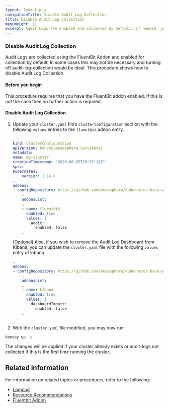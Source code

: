 ```yaml
---
layout: layout.pug
navigationTitle: Disable Audit Log Collection
title: Disable Audit Log Collection
menuWeight: 11
excerpt: Audit Logs are enabled and collected by default. If needed, you can disable Audit Log Collection.
---
```


### Disable Audit Log Collection

Audit Logs are collected using the FluentBit Addon and enabled for collection by default. In some cases this may not be necessary and turning off audit-log-collection would be ideal. This procedure shows how to disable Audit Log Collection.

#### Before you begin

This procedure requires that you have the FluentBit addon enabled. If this is not the case then no further action is required.

#### Disable Audit Log Collection

1.  Update your `cluster.yaml` file’s `ClusterConfiguration` section with the following `values` entries to the `fluentbit` addon entry.

    ```yaml
    ---
    kind: ClusterConfiguration
    apiVersion: konvoy.mesosphere.io/v1beta1
    metadata:
    name: my-cluster
    creationTimestamp: "2020-06-05T16:57:18Z"
    spec:
    kubernetes:
        version: 1.16.8
    …
    addons:
    - configRepository: https://github.com/mesosphere/kubernetes-base-addons
        …
        addonsList:
        …
        - name: fluentbit
          enabled: true
          values: |
            audit:
              enabled: false
        …
    ```

    (Optional) Also, if you wish to remove the Audit Log Dashboard from Kibana, you can update the `cluster.yaml` file with the following `values` entry of kibana

    ```yaml
    …
    addons:
    - configRepository: https://github.com/mesosphere/kubernetes-base-addons
        …
        addonsList:
        …
        - name: kibana
          enabled: true
          values: |
            dashboardImport:
              enabled: false
        …
    ...
    ```

1.  With the `cluster.yaml` file modified, you may now run:

   ```bash
   konvoy up -y
   ```

The changes will be applied if your cluster already exists or audit-logs not collected if this is the first time running the cluster.

## Related information

For information on related topics or procedures, refer to the following:

- [Logging](../../logging)
- [Resource Recommendations](../../logging/recommendations)
- [Fluentbit Addon](../../logging/fluentbit)
